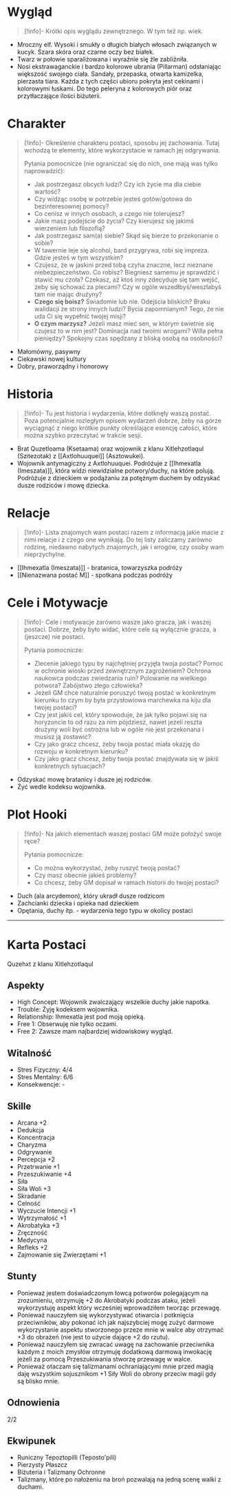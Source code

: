 # Wygląd

>[!info]-
>Krótki opis wyglądu zewnętrznego. W tym też np. wiek.

- Mroczny elf. Wysoki i smukły o długich białych włosach związanych w kucyk. Szara skóra oraz czarne oczy bez białek.
- Twarz w połowie sparaliżowana i wyraźnie się źle zabliźniła.
- Nosi ekstrawaganckie i bardzo kolorowe ubrania (Pillarman) odsłaniając większość swojego ciała. Sandały, przepaska, otwarta kamizelka, pierzasta tiara. Każda z tych części ubioru pokryta jest cekinami i kolorowymi łuskami. Do tego peleryna z kolorowych piór oraz przytłaczające ilości biżuterii.
# Charakter

>[!info]-
>Określenie charakteru postaci, sposobu jej zachowania. Tutaj wchodzą te elementy, które wykorzystacie w ramach jej odgrywania. 
>
>Pytania pomocnicze (nie ograniczać się do nich, one mają was tylko naprowadzić):
>- Jak postrzegasz obcych ludzi? Czy ich życie ma dla ciebie wartość? 
>- Czy widząc osobę w potrzebie jesteś gotów/gotowa do bezinteresownej pomocy?
>- Co cenisz w innych osobach, a czego nie tolerujesz?
>- Jakie masz podejście do życia? Czy kierujesz się jakimś wierzeniem lub filozofią?
>- Jak postrzegasz sam(a) siebie? Skąd się bierze to przekonanie o sobie?
>- W tawernie leje się alcohol, bard przygrywa, robi się impreza. Gdzie jesteś w tym wszystkim?
>- Czujesz, że w jaskini przed tobą czyha znaczne, lecz nieznane niebezpieczeństwo. Co robisz? Biegniesz samemu je sprawdzić i stawić mu czoła? Czekasz, aż ktoś inny zdecyduje się tam wejść, żeby się schować za plecami? Czy w ogóle wszedłbyś/weszłabyś tam nie mając drużyny?
>- **Czego się boisz?** Świadomie lub nie. Odejścia bliskich? Braku walidacji ze strony innych ludzi? Bycia zapomnianym? Tego, że nie uda Ci się wypełnić twojej misji?
>- **O czym marzysz?** Jeżeli masz mieć sen, w którym świetnie się czujesz to w nim jest? Dominacja nad twoimi wrogami? Willa pełna pieniędzy? Spokojny czas spędzany z bliską osobą na osobności? 

- Małomówny, pasywny
- Ciekawski nowej kultury
- Dobry, praworządny i honorowy 
# Historia

>[!info]-
>Tu jest historia i wydarzenia, które dotknęły waszą postać. Poza potencjalnie rozległym opisem wydarzeń dobrze, żeby na górze wyciągnąć z niego krótkie punkty określające esencję całości, które można szybko przeczytać w trakcie sesji.

- Brat Quzetloama (Ksetaama) oraz wojownik z klanu Xitlehzotlaqul (Szitezotak) z  [[Axtlohuuquei]] (Asztowukei).  
- Wojownik antymagiczny z Axtlohuuquei. Podróżuje z [[Ihmexatla (Imeszata)]], która widzi niewidzialne potwory/duchy, na które polują. Podróżuje z dzieckiem w podążaniu za potężnym duchem by odzyskać dusze rodziców i mowę dziecka.
# Relacje

>[!info]-
>Lista znajomych wam postaci razem z informacją jakie macie z nimi relacje i z czego one wynikają. Do tej listy zaliczamy zarówno rodzinę, niedawno nabytych znajomych, jak i wrogów, czy osoby wam nieprzychylne.

- [[Ihmexatla (Imeszata)]] - bratanica, towarzyszka podróży
- [[Nienazwana postać M]] - spotkana podczas podróży
# Cele i Motywacje

>[!info]-
>Cele i motywacje zarówno wasze jako gracza, jak i waszej postaci. Dobrze, żeby było widać, które cele są wyłącznie gracza, a (jeszcze) nie postaci.
>
>Pytania pomocnicze:
>- Zlecenie jakiego typu by najchętniej przyjęła twoja postać? Pomoc w ochronie wioski przed zewnętrznym zagrożeniem? Ochrona naukowca podczas zwiedzania ruin? Polowanie na wielkiego potwora? Zabójstwo złego człowieka? 
>- Jeżeli GM chce naturalnie poruszyć twoją postać w konkretnym kierunku to czym by była przysłowiowa marchewka na kiju dla twojej postaci?
>- Czy jest jakiś cel, który spowoduje, że jak tylko pojawi się na horyzoncie to od razu za nim pójdziesz, nawet jeżeli reszta drużyny woli być ostrożna lub w ogóle nie jest przekonana i musisz ją zostawić? 
>- Czy jako gracz chcesz, żeby twoja postać miała okazję do rozwoju w konkretnym kierunku?
>- Czy jako gracz chcesz, żeby twoja postać znajdywała się w jakiś konkretnych sytuacjach?

- Odzyskać mowę bratanicy i dusze jej rodziców.
- Żyć wedle kodeksu wojownika.

# Plot Hooki

>[!info]-
>Na jakich elementach waszej postaci GM może położyć swoje ręce? 
>
>Pytania pomocnicze:
>- Co można wykorzystać, żeby ruszyć twoją postać? 
>- Czy masz obecnie jakieś problemy?
>- Co chcesz, żeby GM dopisał w ramach historii do twojej postaci?

- Duch (ala arcydemon), który ukradł dusze rodzicom
- Zachcianki dziecka i opieka nad dzieckiem
- Opętania, duchy itp. - wydarzenia tego typu w okolicy postaci

___
# Karta Postaci
Quzehxt z klanu Xitlehzotlaqul
## Aspekty
- High Concept: Wojownik zwalczający wszelkie duchy jakie napotka.
- Trouble: Żyję kodeksem wojownika.
- Relationship: Ihmexatla jest pod moją opieką.
- Free 1: Obserwuję nie tylko oczami.
- Free 2: Zawsze mam najbardziej widowiskowy wygląd.
## Witalność
- Stres Fizyczny: 4/4
- Stres Mentalny: 6/6
- Konsekwencje: -
## Skille
- Arcana +2
- Dedukcja
- Koncentracja
- Charyzma
- Odgrywanie
- Percepcja +2
- Przetrwanie +1
- Przeszukiwanie +4
- Siła
- Siła Woli +3
- Skradanie
- Celność
- Wyczucie Intencji +1
- Wytrzymałość +1
- Akrobatyka +3
- Zręczność
- Medycyna
- Refleks +2
- Zajmowanie się Zwierzętami +1
## Stunty
- Ponieważ jestem doświadczonym łowcą potworów polegającym na zrozumieniu, otrzymuję +2 do Akrobatyki podczas ataku, jeżeli wykorzystuję aspekt który wcześniej wprowadziłem tworząc przewagę.
- Ponieważ nauczyłem się wykorzystywać otwarcia i potknięcia przeciwników, aby pokonać ich jak najszybciej mogę zużyć darmowe wykorzystanie aspektu stworzonego przeze mnie w walce aby otrzymać +3 do obrażeń (nie jest to użycie dające +2 do rzutu).
- Ponieważ nauczyłem się zwracać uwagę na zachowanie przeciwnika każdym z moich zmysłów otrzymuję dodatkową darmową inwokację jeżeli za pomocą Przeszukiwania stworzę przewagę w walce.
- Ponieważ otaczam się talizmanami ochraniającymi mnie przed magią daję wszystkim sojusznikom +1 Siły Woli do obrony przeciw magii gdy są blisko mnie.
## Odnowienia
2/2
## Ekwipunek 
- Runiczny Tepoztopilli (Teposto'pili)
- Pierzysty Płaszcz
- Biżuteria i Talizmany Ochronne
- Talizmany, które po nałożeniu na broń pozwalają na jedną scenę walki z duchami.